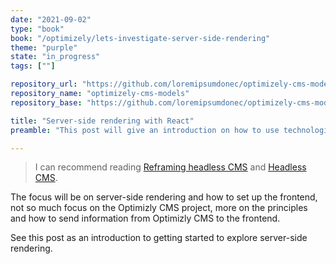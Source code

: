 ```yaml
---
date: "2021-09-02"
type: "book"
book: "/optimizely/lets-investigate-server-side-rendering"
theme: "purple"
state: "in_progress"
tags: [""]

repository_url: "https://github.com/loremipsumdonec/optimizely-cms-models"
repository_name: "optimizely-cms-models"
repository_base: "https://github.com/loremipsumdonec/optimizely-cms-models/blob/master/posts/lets_investigate_server_side_rendering"

title: "Server-side rendering with React"
preamble: "This post will give an introduction on how to use technologies such as React, to build a frontend with support for server-side rendering in Optimizely CMS."

---
```


> I can recommend reading [Reframing headless CMS](https://www.optimizely.com/insights/blog/reframing-headless-cms/) and [Headless CMS](https://www.optimizely.com/sv/optimization-glossary/headless-cms/).

The focus will be on server-side rendering and how to set up the frontend, not so much focus on the Optimizly CMS project, more on the principles and how to send information from Optimizly CMS to the frontend.

See this post as an introduction to getting started to explore server-side rendering.

